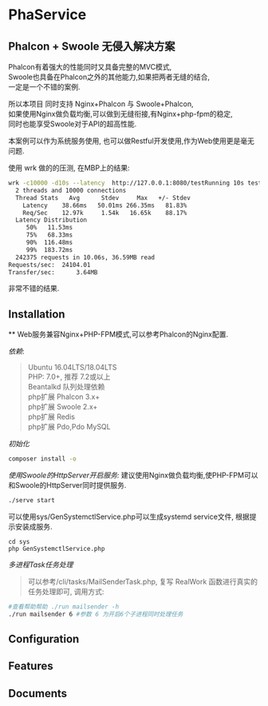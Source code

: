 # PhaService
## Phalcon + Swoole 无侵入解决方案 
Phalcon有着强大的性能同时又具备完整的MVC模式,    
Swoole也具备在Phalcon之外的其他能力,如果把两者无缝的结合,   
一定是一个不错的案例.   

所以本项目 同时支持 Nginx+Phalcon 与 Swoole+Phalcon,   
如果使用Nginx做负载均衡,可以做到无缝衔接,有Nginx+php-fpm的稳定,   
同时也能享受Swoole对于API的超高性能.   

本案例可以作为系统服务使用, 也可以做Restful开发使用,作为Web使用更是毫无问题. 

使用 wrk 做的的压测, 在MBP上的结果:
```bash
wrk -c10000 -d10s --latency  http://127.0.0.1:8080/testRunning 10s test @ http://127.0.0.1:8080/test
  2 threads and 10000 connections
  Thread Stats   Avg      Stdev     Max   +/- Stdev
    Latency    38.66ms   50.01ms 266.35ms   81.83%
    Req/Sec    12.97k     1.54k   16.65k    88.17%
  Latency Distribution
     50%   11.53ms
     75%   68.33ms
     90%  116.48ms
     99%  183.72ms
  242375 requests in 10.06s, 36.59MB read
Requests/sec:  24104.01
Transfer/sec:      3.64MB
```
非常不错的结果. 

## Installation
** Web服务兼容Nginx+PHP-FPM模式,可以参考Phalcon的Nginx配置.

*依赖*:
> Ubuntu 16.04LTS/18.04LTS  
> PHP: 7.0+, 推荐 7.2或以上  
> Beantalkd 队列处理依赖   
> php扩展 Phalcon 3.x+  
> php扩展 Swoole 2.x+  
> php扩展 Redis  
> php扩展 Pdo,Pdo MySQL  

*初始化*
```bash
composer install -o
```
 
*使用Swoole的HttpServer开启服务:*
建议使用Nginx做负载均衡,使PHP-FPM可以和Swoole的HttpServer同时提供服务. 
```bash
./serve start
```
可以使用sys/GenSystemctlService.php可以生成systemd service文件,
根据提示安装成服务.
```
cd sys
php GenSystemctlService.php
```

*多进程Task任务处理*
> 可以参考/cli/tasks/MailSenderTask.php, 复写 RealWork 函数进行真实的任务处理即可, 调用方式:
```bash
#查看帮助帮助 ./run mailsender -h
./run mailsender 6 #参数 6 为开启6个子进程同时处理任务

```

## Configuration

## Features

## Documents
